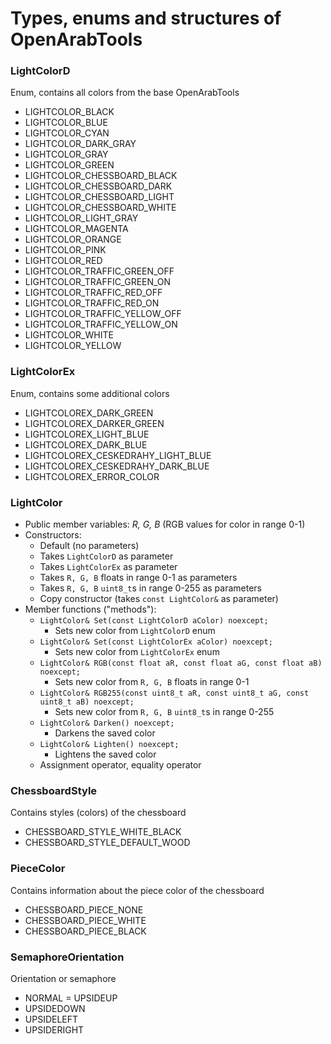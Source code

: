 # Types, enums and structures of OpenArabTools

### LightColorD
Enum, contains all colors from the base OpenArabTools
- LIGHTCOLOR_BLACK
- LIGHTCOLOR_BLUE
- LIGHTCOLOR_CYAN
- LIGHTCOLOR_DARK_GRAY
- LIGHTCOLOR_GRAY
- LIGHTCOLOR_GREEN
- LIGHTCOLOR_CHESSBOARD_BLACK
- LIGHTCOLOR_CHESSBOARD_DARK
- LIGHTCOLOR_CHESSBOARD_LIGHT
- LIGHTCOLOR_CHESSBOARD_WHITE
- LIGHTCOLOR_LIGHT_GRAY
- LIGHTCOLOR_MAGENTA
- LIGHTCOLOR_ORANGE
- LIGHTCOLOR_PINK
- LIGHTCOLOR_RED
- LIGHTCOLOR_TRAFFIC_GREEN_OFF
- LIGHTCOLOR_TRAFFIC_GREEN_ON
- LIGHTCOLOR_TRAFFIC_RED_OFF
- LIGHTCOLOR_TRAFFIC_RED_ON
- LIGHTCOLOR_TRAFFIC_YELLOW_OFF
- LIGHTCOLOR_TRAFFIC_YELLOW_ON
- LIGHTCOLOR_WHITE
- LIGHTCOLOR_YELLOW

### LightColorEx
Enum, contains some additional colors
- LIGHTCOLOREX_DARK_GREEN
- LIGHTCOLOREX_DARKER_GREEN
- LIGHTCOLOREX_LIGHT_BLUE
- LIGHTCOLOREX_DARK_BLUE
- LIGHTCOLOREX_CESKEDRAHY_LIGHT_BLUE
- LIGHTCOLOREX_CESKEDRAHY_DARK_BLUE
- LIGHTCOLOREX_ERROR_COLOR

### LightColor
- Public member variables: *R, G, B* (RGB values for color in range 0-1)
- Constructors:
  - Default (no parameters)
  - Takes `LightColorD` as parameter
  - Takes `LightColorEx` as parameter
  - Takes `R, G, B` floats in range 0-1 as parameters
  - Takes `R, G, B` `uint8_t`s in range 0-255 as parameters
  - Copy constructor (takes `const LightColor&` as parameter)
- Member functions ("methods"):
  - `LightColor& Set(const LightColorD aColor) noexcept;`
	- Sets new color from `LightColorD` enum
  - `LightColor& Set(const LightColorEx aColor) noexcept;`
	- Sets new color from `LightColorEx` enum
  - `LightColor& RGB(const float aR, const float aG, const float aB) noexcept;`
	- Sets new color from `R, G, B` floats in range 0-1
  - `LightColor& RGB255(const uint8_t aR, const uint8_t aG, const uint8_t aB) noexcept;`
	- Sets new color from `R, G, B` `uint8_t`s in range 0-255
  - `LightColor& Darken() noexcept;`
	- Darkens the saved color
  - `LightColor& Lighten() noexcept;`
	- Lightens the saved color
  - Assignment operator, equality operator

### ChessboardStyle
Contains styles (colors) of the chessboard
- CHESSBOARD_STYLE_WHITE_BLACK
- CHESSBOARD_STYLE_DEFAULT_WOOD

### PieceColor
Contains information about the piece color of the chessboard
- CHESSBOARD_PIECE_NONE
- CHESSBOARD_PIECE_WHITE
- CHESSBOARD_PIECE_BLACK

### SemaphoreOrientation
Orientation or semaphore
- NORMAL = UPSIDEUP
- UPSIDEDOWN
- UPSIDELEFT
- UPSIDERIGHT